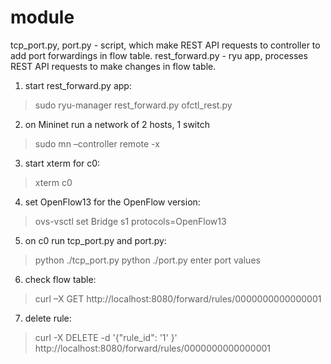 # module

tcp_port.py, port.py - script, which make REST API requests to controller to add port forwardings in flow table.
rest_forward.py - ryu app, processes REST API requests to make changes in flow table. 


1) start rest_forward.py app: 
 > sudo ryu-manager rest_forward.py ofctl_rest.py 
2) on Mininet run a network of 2 hosts, 1 switch 
 > sudo mn –controller remote -x
3) start xterm for c0:
 > xterm c0
4) set OpenFlow13 for the OpenFlow version:
 > ovs-vsctl set Bridge s1 protocols=OpenFlow13
5) on c0 run tcp_port.py and port.py:
 > python ./tcp_port.py
 > python ./port.py
   enter port values
6) check flow table:
 > curl –X GET http://localhost:8080/forward/rules/0000000000000001
7) delete rule:
 > curl -X DELETE -d '{"rule_id": '1' }' http://localhost:8080/forward/rules/0000000000000001
   

   





